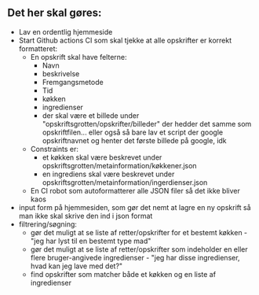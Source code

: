## Det her skal gøres:

- Lav en ordentlig hjemmeside
- Start Github actions CI som skal tjekke at alle opskrifter er korrekt formatteret:
  - En opskrift skal have felterne:
    - Navn
    - beskrivelse
    - Fremgangsmetode
    - Tid
    - køkken
    - ingredienser
    - der skal være et billede under "opskriftsgrotten/opskrifter/billeder" der hedder det samme som opskriftfilen... eller også så bare lav et script der google opskriftnavnet og henter det første billede på google, idk
  - Constraints er:
    - et køkken skal være beskrevet under opskriftsgrotten/metainformation/køkkener.json
    - en ingrediens skal være beskrevet under opskriftsgrotten/metainformation/ingerdienser.json
  - En CI robot som autoformatterer alle JSON filer så det ikke bliver kaos
- input form på hjemmesiden, som gør det nemt at lagre en ny opskrift så man ikke skal skrive den ind i json format
- filtrering/søgning:
  - gør det muligt at se liste af retter/opskrifter for et bestemt køkken - "jeg har lyst til en bestemt type mad"
  - gør det muligt at se liste af retter/opskrifter som indeholder en eller flere bruger-angivede ingredienser - "jeg har disse ingredienser, hvad kan jeg lave med det?"
  - find opskrifter som matcher både et køkken og en liste af ingredienser